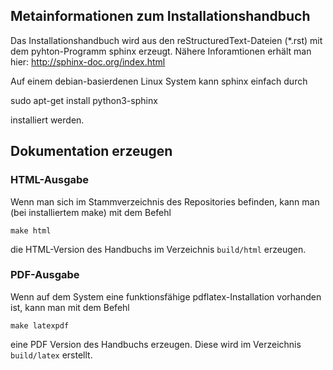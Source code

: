 Metainformationen zum Installationshandbuch
-------------------------------------------

Das Installationshandbuch wird aus den reStructuredText-Dateien (*.rst)
mit dem pyhton-Programm sphinx erzeugt. Nähere Inforamtionen erhält man 
hier: http://sphinx-doc.org/index.html

Auf einem debian-basierdenen Linux System kann sphinx einfach 
durch 

sudo apt-get install python3-sphinx

installiert werden.

Dokumentation erzeugen
----------------------

### HTML-Ausgabe


Wenn man sich im Stammverzeichnis des Repositories befinden, kann man (bei installiertem make) mit dem Befehl

    make html 

die HTML-Version des Handbuchs im Verzeichnis `build/html` erzeugen.

### PDF-Ausgabe

Wenn auf dem System eine funktionsfähige pdflatex-Installation vorhanden ist, kann man mit dem Befehl

    make latexpdf

eine PDF Version des Handbuchs erzeugen. Diese wird im Verzeichnis `build/latex` erstellt.




